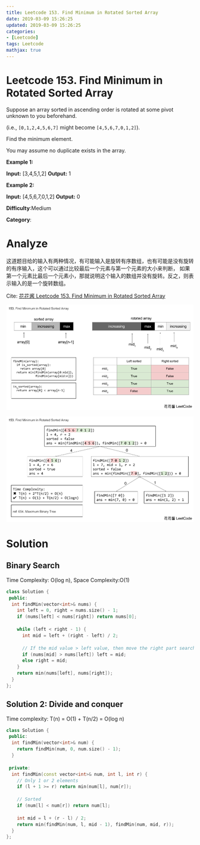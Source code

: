 ```yaml
---
title: Leetcode 153. Find Minimum in Rotated Sorted Array
date: 2019-03-09 15:26:25
updated: 2019-03-09 15:26:25
categories: 
- [Leetcode]
tags: Leetcode
mathjax: true
---
```


# Leetcode 153. Find Minimum in Rotated Sorted Array

Suppose an array sorted in ascending order is rotated at some pivot unknown to you beforehand.

(i.e., `[0,1,2,4,5,6,7]` might become `[4,5,6,7,0,1,2]`).

Find the minimum element.

You may assume no duplicate exists in the array.

**Example 1:**

**Input:** [3,4,5,1,2] 
**Output:** 1

**Example 2:**

**Input:** [4,5,6,7,0,1,2]
**Output:** 0

**Difficulty**:Medium

**Category**:

# Analyze

这道题目给的输入有两种情况，有可能输入是旋转有序数组，也有可能是没有旋转的有序输入，这个可以通过比较最后一个元素与第一个元素的大小来判断， 如果第一个元素比最后一个元素小，那就说明这个输入的数组并没有旋转。反之，则表示输入的是一个旋转数组。

Cite: [花花酱 Leetcode 153. Find Minimum in Rotated Sorted Array](https://zxi.mytechroad.com/blog/leetcode/leetcode-153-find-minimum-in-rotated-sorted-array/)

![](/images/2019-03-11-14-10-07.png)

![](../images/2019-03-11-14-10-19.png)

# Solution

## Binary Search

Time Complexity: O(log n), Space Complexity:O(1)

```cpp
class Solution {
 public:
  int findMin(vector<int>& nums) {
    int left = 0, right = nums.size() - 1;
    if (nums[left] < nums[right]) return nums[0];

    while (left < right - 1) {
      int mid = left + (right - left) / 2;

      // If the mid value > left value, then move the right part search.
      if (nums[mid] > nums[left]) left = mid;
      else right = mid;
    }
    return min(nums[left], nums[right]);
  }
};
```

## Solution 2: Divide and conquer

Time complexity: T(n) = O(1) + T(n/2) = O(log n)

```cpp
class Solution {
 public:
  int findMin(vector<int>& num) { 
    return findMin(num, 0, num.size() - 1);
  }

 private:
  int findMin(const vector<int>& num, int l, int r) {
    // Only 1 or 2 elements
    if (l + 1 >= r) return min(num[l], num[r]);

    // Sorted
    if (num[l] < num[r]) return num[l];

    int mid = l + (r - l) / 2;
    return min(findMin(num, l, mid - 1), findMin(num, mid, r));
  }
};

```